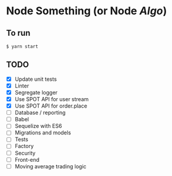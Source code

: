 # Node Something (or Node _Algo_)

## To run

    $ yarn start

## TODO

-   [x] Update unit tests
-   [x] Linter
-   [x] Segregate logger
-   [x] Use SPOT API for user stream
-   [x] Use SPOT API for order.place
-   [ ] Database / reporting
-   [ ] Babel
-   [ ] Sequelize with ES6
-   [ ] Migrations and models
-   [ ] Tests
-   [ ] Factory
-   [ ] Security
-   [ ] Front-end
-   [ ] Moving average trading logic
